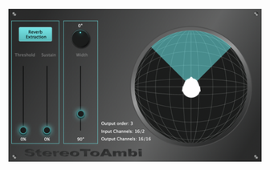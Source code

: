 ![alt text](https://github.com/HaydonCardew/StereoToAmbi/blob/master/Images/ScreenShot.png?raw=true)
